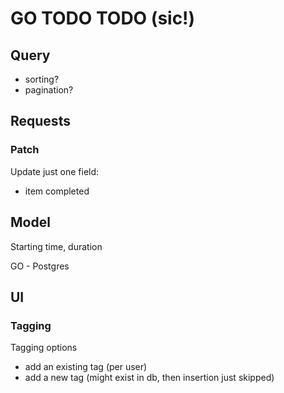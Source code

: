 # GO TODO TODO (sic!)

## Query

- sorting?
- pagination?

## Requests

### Patch

Update just one field:
- item completed

## Model

Starting time, duration

GO - Postgres 

## UI

### Tagging

Tagging options
- add an existing tag (per user)
- add a new tag (might exist in db, then insertion just skipped)
